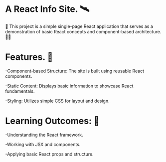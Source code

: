 # A React Info Site. 🛰️
🥁 This project is a simple single-page React application that serves as a demonstration of basic React concepts and component-based architecture. 🍄‍🟫

# Features. 🎯

-Component-based Structure: The site is built using reusable React components. 

-Static Content: Displays basic information to showcase React fundamentals.

-Styling: Utilizes simple CSS for layout and design.

# Learning Outcomes: 🎨

-Understanding the React framework.

-Working with JSX and components.

-Applying basic React props and structure.
